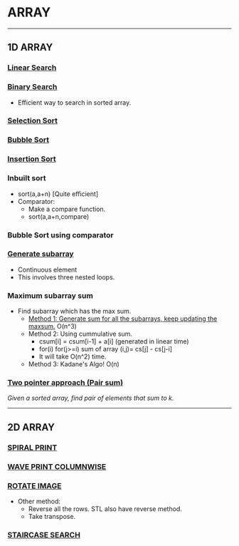 # ARRAY

<hr/>

## 1D ARRAY

### <a href="https://github.com/sanya2508/Arrays/blob/master/linear%20search.cpp">Linear Search</a>

### <a href="https://github.com/sanya2508/Arrays/blob/master/binary%20search.cpp">Binary Search</a>
 * Efficient way to search in sorted array.
 
### <a href="https://github.com/sanya2508/Arrays/blob/master/Selection%20sort.cpp">Selection Sort</a>

### <a href="https://github.com/sanya2508/Arrays/blob/master/Bubble%20sort.cpp">Bubble Sort</a>

### <a href="https://github.com/sanya2508/Arrays/blob/master/insertion%20sort.cpp">Insertion Sort</a>

### Inbuilt sort
 * sort(a,a+n) [Quite efficient]
 * Comparator:  
      * Make a compare function.
      * sort(a,a+n,compare)
      
      
### Bubble Sort using comparator

### <a href="https://github.com/sanya2508/Arrays/blob/master/generate%20subarrays.cpp">Generate subarray</a>
  * Continuous element
  * This involves three nested loops.
    

### Maximum subarray sum
 * Find subarray which has the max sum.
    * <a href="https://github.com/sanya2508/Arrays/blob/master/max%20subarray%20sum1.cpp">Method 1: Generate sum for all the subarrays, keep updating the maxsum.</a> O(n^3)
    * Method 2: Using cummulative sum.
      * csum[i] = csum[i-1] + a[i] (generated in linear time)
      * for(i)
        for(j>=i)
        sum of array (i,j)= cs[j] - cs[j-i]
      * It will take O(n^2) time.
    * Method 3: Kadane's Algo! O(n)

### <a href="https://github.com/sanya2508/Arrays/blob/master/two%20pointer.cpp">Two pointer approach (Pair sum)</a>
*Given a sorted array, find pair of elements that sum to k.*


<hr/>



## 2D ARRAY

### <a href="https://github.com/sanya2508/Arrays/blob/master/spiral%20print.cpp">SPIRAL PRINT</a>

### <a href="https://github.com/sanya2508/Arrays/blob/master/waveprint_columnwise.cpp">WAVE PRINT COLUMNWISE</a>

### <a href="https://github.com/sanya2508/Arrays/blob/master/rotate%20image.cpp">ROTATE IMAGE</a>
 * Other method: 
    * Reverse all the rows. STL also have reverse method.
    * Take transpose.

### <a href="https://github.com/sanya2508/Arrays/blob/master/staircase.cpp">STAIRCASE SEARCH</a>
